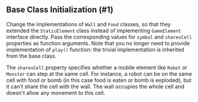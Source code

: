 ## Base Class Initialization (#1)

Change the implementations of `Wall` and `Food` classes, so that they extended
the `StaticElement` class instead of implementing `GameElement` interface
directly. Pass the corresponding values for `symbol` and `sharesCell`
properties as function arguments. Note that you no longer need to provide
implementation of `play()` function: the trivial implementation is
inherited from the base class.

The `sharesCell` property specifies whether a mobile element like `Robot` or
`Monster` can step at the same cell. For instance, a robot can be on the same
cell with food or bomb (in this case food is eaten or bomb is exploded), but it
can't share the cell with the wall. The wall occupies the whole cell and
doesn't allow any movement to this cell.